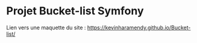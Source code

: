 # Projet Bucket-list Symfony

Lien vers une maquette du site : https://kevinharamendy.github.io/Bucket-list/
